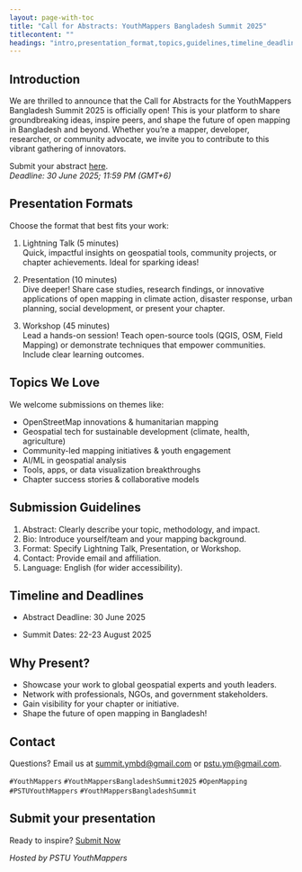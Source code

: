 ```yaml
---
layout: page-with-toc
title: "Call for Abstracts: YouthMappers Bangladesh Summit 2025"
titlecontent: ""
headings: "intro,presentation_format,topics,guidelines,timeline_deadlines,why_present,contact,submit"
---
```


<h2 id="intro">Introduction</h2>

We are thrilled to announce that the Call for Abstracts for the YouthMappers Bangladesh Summit 2025 is officially open! This is your platform to share groundbreaking ideas, inspire peers, and shape the future of open mapping in Bangladesh and beyond. Whether you’re a mapper, developer, researcher, or community advocate, we invite you to contribute to this vibrant gathering of innovators.

Submit your abstract [here](https://forms.gle/7GLab1pGtWc9DtNA8).<br>
*Deadline: 30 June 2025; 11:59 PM (GMT+6)*

<h2 id="presentation_format">Presentation Formats</h2>

Choose the format that best fits your work:

1. Lightning Talk (5 minutes)<br>
    Quick, impactful insights on geospatial tools, community projects, or chapter achievements. Ideal for sparking ideas!

2. Presentation (10 minutes)<br>
    Dive deeper! Share case studies, research findings, or innovative applications of open mapping in climate action, disaster response, urban planning, social development, or present your chapter.

3. Workshop (45 minutes)<br>
    Lead a hands-on session! Teach open-source tools (QGIS, OSM, Field Mapping) or demonstrate techniques that empower communities. Include clear learning outcomes.


<h2 id="topics">Topics We Love</h2>

We welcome submissions on themes like:

- OpenStreetMap innovations & humanitarian mapping
- Geospatial tech for sustainable development (climate, health, agriculture)
- Community-led mapping initiatives & youth engagement
- AI/ML in geospatial analysis
- Tools, apps, or data visualization breakthroughs
- Chapter success stories & collaborative models

<h2 id="guidelines">Submission Guidelines</h2>

1. Abstract: Clearly describe your topic, methodology, and impact.
2. Bio: Introduce yourself/team and your mapping background.
3. Format: Specify Lightning Talk, Presentation, or Workshop.
4. Contact: Provide email and affiliation.
5. Language: English (for wider accessibility).


<h2 id="timeline_deadlines">Timeline and Deadlines</h2>

* Abstract Deadline: 30 June 2025
<!-- * Acceptance Notification: Late July 2025 -->
* Summit Dates: 22-23 August 2025

<h2 id="why_present">Why Present?</h2>

- Showcase your work to global geospatial experts and youth leaders.
- Network with professionals, NGOs, and government stakeholders.
- Gain visibility for your chapter or initiative.
- Shape the future of open mapping in Bangladesh!

<h2 id="contact">Contact</h2>

Questions? Email us at [summit.ymbd@gmail.com](mailto:summit.ymbd@gmail.com) or [pstu.ym@gmail.com](pstu.ym@gmail.com).


`#YouthMappers` `#YouthMappersBangladeshSummit2025` `#OpenMapping` `#PSTUYouthMappers` `#YouthMappersBangladeshSummit`

<h2 id="submit">Submit your presentation</h2>

Ready to inspire? [Submit Now](https://forms.gle/7GLab1pGtWc9DtNA8)


_Hosted by PSTU YouthMappers_
